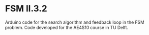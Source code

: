 # FSM II.3.2
 Arduino code for the search algorithm and feedback loop in the FSM problem. Code developed for the AE4S10 course in TU Delft.
